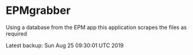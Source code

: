 # EPMgrabber
Using a database from the EPM app this application scrapes the files as required


Latest backup: Sun Aug 25 09:30:01 UTC 2019
